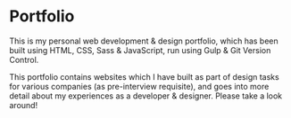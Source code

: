 # Portfolio

This is my personal web development & design portfolio, which has been built using HTML, CSS, Sass & JavaScript, run using Gulp & Git Version Control. 

This portfolio contains websites which I have built as part of design tasks for various companies (as pre-interview requisite), and goes into more detail about my experiences as a developer & designer. Please take a look around!
